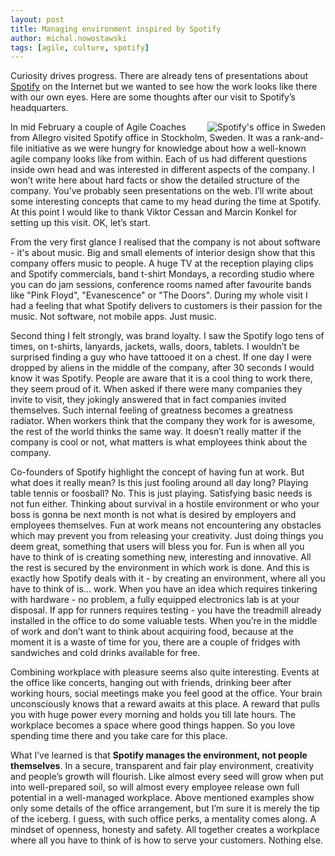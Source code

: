 ```yaml
---
layout: post
title: Managing environment inspired by Spotify
author: michal.nowostawski
tags: [agile, culture, spotify]
---
```


Curiosity drives progress. There are already tens of presentations about [Spotify](http://www.spotify.com/) on the Internet
but we wanted to see how the work looks like there with our own eyes. Here are some thoughts after
our visit to Spotify’s headquarters.

<img src="http://allegro.tech/img/articles/2016-03-02-managing-environment-spotify/spotify.png"
alt="Spotify's office in Sweden" style="float: right;"/>

In mid February a couple of Agile Coaches from Allegro visited Spotify office in Stockholm,
Sweden. It was a rank-and-file initiative as we were hungry for knowledge about how a well-known
agile company looks like from within. Each of us had different questions inside own head and was
interested in different aspects of the company. I won’t write here about hard facts or show the detailed
structure of the company. You’ve probably seen presentations on the web. I’ll write about some interesting
concepts that came to my head during the time at Spotify. At this point I would like to thank Viktor Cessan
and Marcin Konkel for setting up this visit. OK, let’s start.

From the very first glance I realised that the company is not about software - it's about music. Big and
small elements of interior design show that this company offers music to people. A huge TV at the reception
playing clips and Spotify commercials, band t-shirt Mondays, a recording studio where you can do jam sessions,
conference rooms named after favourite bands like "Pink Floyd", "Evanescence" or "The Doors". During my whole
visit I had a feeling that what Spotify delivers to customers is their passion for the music. Not software,
not mobile apps. Just music.

Second thing I felt strongly, was brand loyalty. I saw the Spotify logo tens of times, on t-shirts,
lanyards, jackets, walls, doors, tablets. I wouldn’t be surprised finding a guy who have tattooed it on a chest.
If one day I were dropped by aliens in the middle of the company, after 30 seconds I would know it was Spotify.
People are aware that it is a cool thing to work there, they seem proud of it. When asked if there were many
companies they invite to visit, they jokingly answered that in fact companies invited themselves. Such internal
feeling of greatness becomes a greatness radiator. When workers think that the company they work for is awesome, the
rest of the world thinks the same way. It doesn’t really matter if the company is cool or not, what matters is what
employees think about the company.

Co-founders of Spotify highlight the concept of having fun at work. But what does it really mean? Is this just
fooling around all day long? Playing table tennis or foosball? No. This is just playing. Satisfying basic needs
is not fun either. Thinking about survival in a hostile environment or who your boss is gonna be next month is not
what is desired by employers and employees themselves. Fun at work means not encountering any obstacles which may
prevent you from releasing your creativity. Just doing things you deem great, something that users will bless you
for. Fun is when all you have to think of is creating something new, interesting and innovative. All the rest is
secured by the environment in which work is done. And this is exactly how Spotify deals with it - by creating an
environment, where all you have to think of is... work. When you have an idea which requires tinkering with
hardware - no problem, a fully equipped electronics lab is at your disposal. If app for runners requires
testing - you have the treadmill already installed in the office to do some valuable tests. When you’re in
the middle of work and don’t want to think about acquiring food, because at the moment it is a waste of time for
you, there are a couple of fridges with sandwiches and cold drinks available for free.

Combining workplace with pleasure seems also quite interesting. Events at the office like concerts, hanging out
with friends, drinking beer after working hours, social meetings make you feel good at the office. Your brain
unconsciously knows that a reward awaits at this place. A reward that pulls you with huge power every morning and
holds you till late hours. The workplace becomes a space where good things happen. So you love spending time there
and you take care for this place.

What I’ve learned is that **Spotify manages the environment, not people themselves**. In a secure, transparent and fair
play environment, creativity and people’s growth will flourish. Like almost every seed will grow when put into
well-prepared soil, so will almost every employee release own full potential in a well-managed workplace. Above
mentioned examples show only some details of the office arrangement, but I’m sure it is merely the tip of the iceberg.
I guess, with such office perks, a mentality comes along. A mindset of openness, honesty and safety. All together
creates a workplace where all you have to think of is how to serve your customers. Nothing else.
